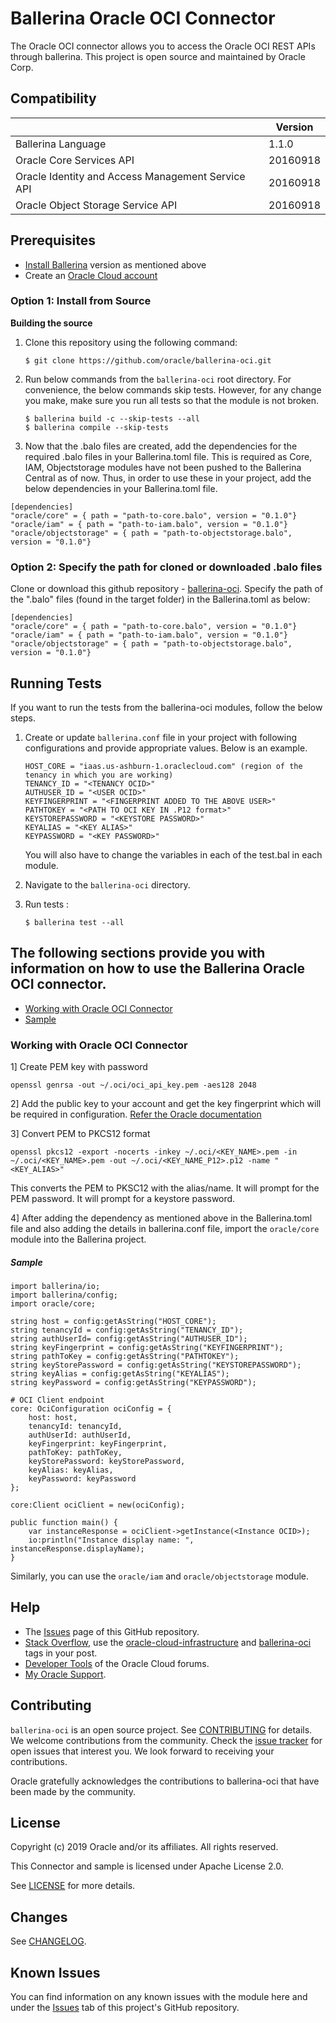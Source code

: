 # Ballerina Oracle OCI Connector

The Oracle OCI connector allows you to access the Oracle OCI REST APIs through ballerina. This project is open source and maintained by Oracle Corp.


## Compatibility

<table>
<thead>
	<tr>
		<th></th>
		<th>Version</th>
	</tr>
</thead>
<tbody>
	<tr>
		<td>Ballerina Language</td>
		<td>1.1.0</td>
	</tr>
	<tr>
		<td>Oracle Core Services API</td>
		<td>20160918</td>
	</tr>
    <tr>
		<td>Oracle Identity and Access Management Service API</td>
		<td>20160918</td>
	</tr>
    <tr>
		<td>Oracle Object Storage Service API</td>
		<td>20160918</td>
	</tr>
</tbody>
</table>


## Prerequisites

- [Install Ballerina](https://ballerina.io/downloads/archived/) version as mentioned above
- Create an [Oracle Cloud account](https://myservices.us.oraclecloud.com/mycloud/signup?sourceType=_ref_coc-asset-opcSignIn&language=en)


### Option 1: Install from Source

**Building the source**
1. Clone this repository using the following command:

    ```shell
    $ git clone https://github.com/oracle/ballerina-oci.git
    ```

2. Run below commands from the `ballerina-oci` root directory. For convenience, the below commands skip tests. However, for any change you make, make sure you run all tests so that the module is not broken.

    ```shell
    $ ballerina build -c --skip-tests --all
    $ ballerina compile --skip-tests
    ```

3. Now that the .balo files are created, add the dependencies for the required .balo files in your Ballerina.toml file. This is required as Core, IAM, Objectstorage modules have not been pushed to the Ballerina Central as of now. Thus, in order to use these in your project, add the below dependencies in your Ballerina.toml file.

```
[dependencies]
"oracle/core" = { path = "path-to-core.balo", version = "0.1.0"}
"oracle/iam" = { path = "path-to-iam.balo", version = "0.1.0"}
"oracle/objectstorage" = { path = "path-to-objectstorage.balo", version = "0.1.0"}
```


### Option 2: Specify the path for cloned or downloaded .balo files

Clone or download this github repository - [ballerina-oci](https://github.com/oracle/ballerina-oci.git).
Specify the path of the ".balo" files (found in the target folder) in the Ballerina.toml as below:

```
[dependencies]
"oracle/core" = { path = "path-to-core.balo", version = "0.1.0"}
"oracle/iam" = { path = "path-to-iam.balo", version = "0.1.0"}
"oracle/objectstorage" = { path = "path-to-objectstorage.balo", version = "0.1.0"}
```


## Running Tests

If you want to run the tests from the ballerina-oci modules, follow the below steps. 

1. Create or update `ballerina.conf` file in your project with following configurations and provide appropriate values. Below is an example.

    ```
    HOST_CORE = "iaas.us-ashburn-1.oraclecloud.com" (region of the tenancy in which you are working)
    TENANCY_ID = "<TENANCY OCID>"
    AUTHUSER_ID = "<USER OCID>"
    KEYFINGERPRINT = "<FINGERPRINT ADDED TO THE ABOVE USER>"
    PATHTOKEY = "<PATH TO OCI KEY IN .P12 format>"
    KEYSTOREPASSWORD = "<KEYSTORE PASSWORD>"
    KEYALIAS = "<KEY ALIAS>"
    KEYPASSWORD = "<KEY PASSWORD>"
    ```

    You will also have to change the variables in each of the test.bal in each module.

2. Navigate to the `ballerina-oci` directory.

3. Run tests :

    ```ballerina
    $ ballerina test --all
    ```

## The following sections provide you with information on how to use the Ballerina Oracle OCI connector.

- [Working with Oracle OCI Connector](#Working-with-Oracle-OCI-Connector)
- [Sample](#sample)

### Working with Oracle OCI Connector

1] Create PEM key with password

```openssl genrsa -out ~/.oci/oci_api_key.pem -aes128 2048```


2] Add the public key to your account and get the key fingerprint which will be required in configuration. [Refer the Oracle documentation](https://docs.cloud.oracle.com/iaas/Content/API/Concepts/apisigningkey.htm#three)


3] Convert PEM to PKCS12 format

```openssl pkcs12 -export -nocerts -inkey ~/.oci/<KEY_NAME>.pem -in ~/.oci/<KEY_NAME>.pem -out ~/.oci/<KEY_NAME_P12>.p12 -name "<KEY_ALIAS>"```

This converts the PEM to PKSC12 with the alias/name. It will prompt for the PEM password. It will prompt for a keystore password.


4] After adding the dependency as mentioned above in the Ballerina.toml file and also adding the details in ballerina.conf file, import the `oracle/core` module into the Ballerina project.

##### Sample

```ballerina
import ballerina/io;
import ballerina/config;
import oracle/core;

string host = config:getAsString("HOST_CORE");
string tenancyId = config:getAsString("TENANCY_ID"); 
string authUserId= config:getAsString("AUTHUSER_ID"); 
string keyFingerprint = config:getAsString("KEYFINGERPRINT"); 
string pathToKey = config:getAsString("PATHTOKEY"); 
string keyStorePassword = config:getAsString("KEYSTOREPASSWORD"); 
string keyAlias = config:getAsString("KEYALIAS"); 
string keyPassword = config:getAsString("KEYPASSWORD"); 

# OCI Client endpoint
core: OciConfiguration ociConfig = {
    host: host,
    tenancyId: tenancyId,
    authUserId: authUserId,
    keyFingerprint: keyFingerprint,
    pathToKey: pathToKey,
    keyStorePassword: keyStorePassword,
    keyAlias: keyAlias,
    keyPassword: keyPassword
};
   
core:Client ociClient = new(ociConfig);

public function main() {
    var instanceResponse = ociClient->getInstance(<Instance OCID>);
    io:println("Instance display name: ", instanceResponse.displayName);
}
```

Similarly, you can use the `oracle/iam` and `oracle/objectstorage` module.


## Help
* The [Issues](https://github.com/oracle/ballerina-oci/issues) page of this GitHub repository.
* [Stack Overflow](https://stackoverflow.com/), use the [oracle-cloud-infrastructure](https://stackoverflow.com/questions/tagged/oracle-cloud-infrastructure) and [ballerina-oci](https://stackoverflow.com/questions/tagged/ballerina-oci) tags in your post.
* [Developer Tools](https://community.oracle.com/community/cloud_computing/bare-metal/content?filterID=contentstatus%5Bpublished%5D~category%5Bdeveloper-tools%5D&filterID=contentstatus%5Bpublished%5D~objecttype~objecttype%5Bthread%5D) of the Oracle Cloud forums.
* [My Oracle Support](https://support.oracle.com).


## Contributing
`ballerina-oci` is an open source project. See [CONTRIBUTING](/CONTRIBUTING.md) for details. We welcome contributions from the community. Check the [issue tracker](https://github.com/oracle/ballerina-oci/issues) for open issues that interest you. We look forward to receiving your contributions.

Oracle gratefully acknowledges the contributions to ballerina-oci that have been made by the community.


## License
Copyright (c) 2019 Oracle and/or its affiliates. All rights reserved.

This Connector and sample is licensed under Apache License 2.0.

See [LICENSE](/LICENSE) for more details.


## Changes
See [CHANGELOG](/CHANGELOG.md).


## Known Issues
You can find information on any known issues with the module here and under the [Issues](https://github.com/oracle/ballerina-oci/issues) tab of this project's GitHub repository.
